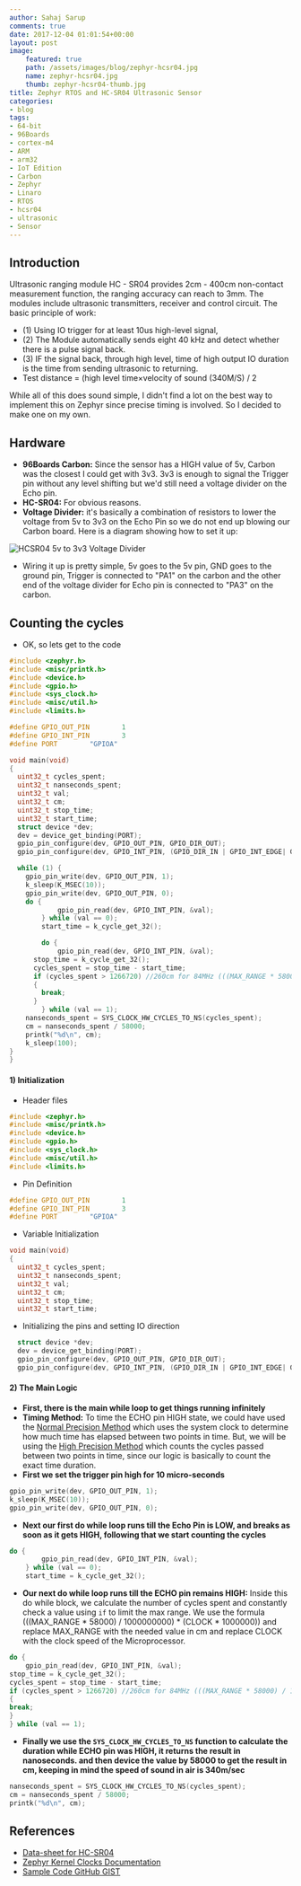 ```yaml
---
author: Sahaj Sarup
comments: true
date: 2017-12-04 01:01:54+00:00
layout: post
image:
    featured: true
    path: /assets/images/blog/zephyr-hcsr04.jpg
    name: zephyr-hcsr04.jpg
    thumb: zephyr-hcsr04-thumb.jpg
title: Zephyr RTOS and HC-SR04 Ultrasonic Sensor
categories:
- blog
tags:
- 64-bit
- 96Boards
- cortex-m4
- ARM
- arm32
- IoT Edition
- Carbon
- Zephyr
- Linaro
- RTOS
- hcsr04
- ultrasonic
- Sensor
---
```


## Introduction
Ultrasonic ranging module HC - SR04 provides 2cm - 400cm non-contact
measurement function, the ranging accuracy can reach to 3mm. The modules
include ultrasonic transmitters, receiver and control circuit. The basic principle
of work:
- (1) Using IO trigger for at least 10us high-level signal,
- (2) The Module automatically sends eight 40 kHz and detect whether there is a
pulse signal back.
- (3) IF the signal back, through high level, time of high output IO duration is
the time from sending ultrasonic to returning.
- Test distance = (high level time×velocity of sound (340M/S) / 2

While all of this does sound simple, I didn't find a lot on the best way to implement this on Zephyr since precise timing is involved. So I decided to make one on my own.

## Hardware
- **96Boards Carbon:** Since the sensor has a HIGH value of 5v, Carbon was the closest I could get with 3v3. 3v3 is enough to signal the Trigger pin without any level shifting but we'd still need a voltage divider on the Echo pin.
- **HC-SR04:** For obvious reasons.
- **Voltage Divider:** it's basically a combination of resistors to lower the voltage from 5v to 3v3 on the Echo Pin so we do not end up blowing our Carbon board.
Here is a diagram showing how to set it up:

![HCSR04 5v to 3v3 Voltage Divider](/assets/images/blog/hcsr04-voltage-divider.svg "HCSR04 5v to 3v3 Voltage Divider")

- Wiring it up is pretty simple, 5v goes to the 5v pin, GND goes to the ground pin, Trigger is connected to "PA1" on the carbon and the other end of the voltage divider for Echo pin is connected to "PA3" on the carbon.

## Counting the cycles

- OK, so lets get to the code

```C
#include <zephyr.h>
#include <misc/printk.h>
#include <device.h>
#include <gpio.h>
#include <sys_clock.h>
#include <misc/util.h>
#include <limits.h>

#define GPIO_OUT_PIN		1
#define GPIO_INT_PIN		3
#define PORT		"GPIOA"

void main(void)
{
  uint32_t cycles_spent;
  uint32_t nanseconds_spent;
  uint32_t val;
  uint32_t cm;
  uint32_t stop_time;
  uint32_t start_time;
  struct device *dev;
  dev = device_get_binding(PORT);
  gpio_pin_configure(dev, GPIO_OUT_PIN, GPIO_DIR_OUT);
  gpio_pin_configure(dev, GPIO_INT_PIN, (GPIO_DIR_IN | GPIO_INT_EDGE| GPIO_INT_ACTIVE_HIGH | GPIO_INT_DEBOUNCE));

  while (1) {
    gpio_pin_write(dev, GPIO_OUT_PIN, 1);
    k_sleep(K_MSEC(10));
    gpio_pin_write(dev, GPIO_OUT_PIN, 0);
    do {
			gpio_pin_read(dev, GPIO_INT_PIN, &val);
		} while (val == 0);
		start_time = k_cycle_get_32();

		do {
			gpio_pin_read(dev, GPIO_INT_PIN, &val);
      stop_time = k_cycle_get_32();
      cycles_spent = stop_time - start_time;
      if (cycles_spent > 1266720) //260cm for 84MHz (((MAX_RANGE * 58000) / 1000000000) * (CLOCK * 1000000))
      {
        break;
      }
		} while (val == 1);
    nanseconds_spent = SYS_CLOCK_HW_CYCLES_TO_NS(cycles_spent);
    cm = nanseconds_spent / 58000;
    printk("%d\n", cm);
    k_sleep(100);
}
}
```

#### 1) Initialization
- Header files
```C
#include <zephyr.h>
#include <misc/printk.h>
#include <device.h>
#include <gpio.h>
#include <sys_clock.h>
#include <misc/util.h>
#include <limits.h>
```

- Pin Definition
```C
#define GPIO_OUT_PIN		1
#define GPIO_INT_PIN		3
#define PORT		"GPIOA"
```

- Variable Initialization
```C
void main(void)
{
  uint32_t cycles_spent;
  uint32_t nanseconds_spent;
  uint32_t val;
  uint32_t cm;
  uint32_t stop_time;
  uint32_t start_time;
```

- Initializing the pins and setting IO direction
```C
  struct device *dev;
  dev = device_get_binding(PORT);
  gpio_pin_configure(dev, GPIO_OUT_PIN, GPIO_DIR_OUT);
  gpio_pin_configure(dev, GPIO_INT_PIN, (GPIO_DIR_IN | GPIO_INT_EDGE| GPIO_INT_ACTIVE_HIGH | GPIO_INT_DEBOUNCE));
```

#### 2) The Main Logic
- **First, there is the main while loop to get things running infinitely**
- **Timing Method:** To time the ECHO pin HIGH state, we could have used the [Normal Precision Method](http://docs.zephyrproject.org/latest/) which uses the system clock to determine how much time has elapsed between two points in time. But, we will be using the [High Precision Method](http://docs.zephyrproject.org/latest/) which counts the cycles passed between two points in time, since our logic is basically to count the exact time duration.
- **First we set the trigger pin high for 10 micro-seconds**
```C
gpio_pin_write(dev, GPIO_OUT_PIN, 1);
k_sleep(K_MSEC(10));
gpio_pin_write(dev, GPIO_OUT_PIN, 0);
```
- **Next our first do while loop runs till the Echo Pin is LOW, and breaks as soon as it gets HIGH, following that we start counting the cycles**
```C
do {
        gpio_pin_read(dev, GPIO_INT_PIN, &val);
    } while (val == 0);
    start_time = k_cycle_get_32();
```
- **Our next do while loop runs till the ECHO pin remains HIGH:** Inside this do while block, we calculate the number of cycles spent and constantly check a value using ```if``` to limit the max range. We use the formula (((MAX_RANGE * 58000) / 1000000000) * (CLOCK * 1000000)) and replace MAX_RANGE with the needed value in cm and replace CLOCK with the clock speed of the Microprocessor.
```C
do {
    gpio_pin_read(dev, GPIO_INT_PIN, &val);
stop_time = k_cycle_get_32();
cycles_spent = stop_time - start_time;
if (cycles_spent > 1266720) //260cm for 84MHz (((MAX_RANGE * 58000) / 1000000000) * (CLOCK * 1000000))
{
break;
}
} while (val == 1);
```
- **Finally we use the ```SYS_CLOCK_HW_CYCLES_TO_NS``` function to calculate the duration while ECHO pin was HIGH, it returns the result in nanoseconds. and then device the value by 58000 to get the result in cm, keeping in mind the speed of sound in air is 340m/sec**
```C
nanseconds_spent = SYS_CLOCK_HW_CYCLES_TO_NS(cycles_spent);
cm = nanseconds_spent / 58000;
printk("%d\n", cm);
```

## References
- [Data-sheet for HC-SR04](https://www.electroschematics.com/8902/hc-sr04-datasheet/)
- [Zephyr Kernel Clocks Documentation](http://docs.zephyrproject.org/latest/)
- [Sample Code GitHub GIST](https://gist.github.com/ric96/9accdeb6cab34b2557bcf10470a793c3)
